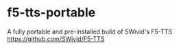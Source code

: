 # f5-tts-portable
A fully portable and pre-installed build of SWivid's F5-TTS https://github.com/SWivid/F5-TTS
